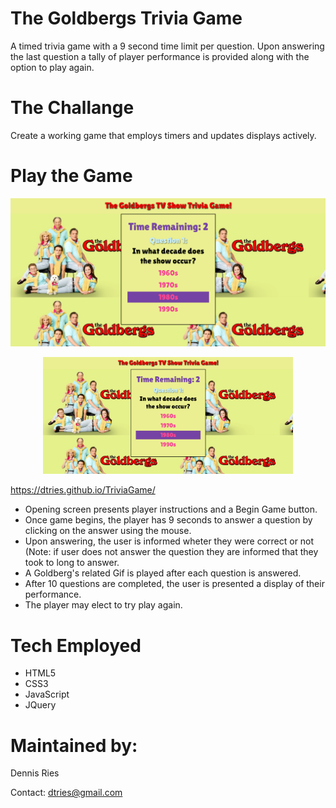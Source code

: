# The Goldbergs Trivia Game
A timed trivia game with a 9 second time limit per question. Upon answering the last question a tally of player performance is provided along with the option to play again.

# The Challange
Create a working game that employs timers and updates displays actively.

# Play the Game
![The Goldbergs](/assets/images/screenshot.png?raw=true "Optional Title")

<div align="center">
    <img src="/assets/images/screenshot.png" width="400px"</img> 
</div>


https://dtries.github.io/TriviaGame/

* Opening screen presents player instructions and a Begin Game button.
* Once game begins, the player has 9 seconds to answer a question by clicking on the answer using the mouse.
* Upon answering, the user is informed wheter they were correct or not (Note: if user does not answer the question they are informed that they took to long to answer.
* A Goldberg's related Gif is played after each question is answered.
* After 10 questions are completed, the user is presented a display of their performance.
* The player may elect to try play again.


# Tech Employed
* HTML5
* CSS3
* JavaScript
* JQuery

# Maintained by:
Dennis Ries

Contact: dtries@gmail.com
